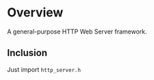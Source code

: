 # Overview

A general-purpose HTTP Web Server framework.

## Inclusion

Just import ``http_server.h``
